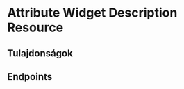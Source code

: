 # Attribute Widget Description Resource

## Tulajdonságok

<ResourceProperties :resource="'attribute_widget_description'" :lang="'hu'"/>

## Endpoints

[//]: <> (GET ENDPOINT)
<ResourceEndpoint :resource="'attribute_widget_description'" :endpoint="'get'" :lang="'hu'">

<template v-slot:responseJSON>

<<< @/docs/fixtures/api/attribute_widget_description/response/json/get_id.json

</template>

<template v-slot:responseXML>

<<< @/docs/fixtures/api/attribute_widget_description/response/xml/get_id.xml

</template>

</ResourceEndpoint>

[//]: <> (GETCOLLECTION ENDPOINT)
<ResourceEndpoint :resource="'attribute_widget_description'" :endpoint="'getCollection'" :lang="'hu'">

<template v-slot:responseJSON>

<<< @/docs/fixtures/api/attribute_widget_description/response/json/get_page.json

</template>

<template v-slot:responseXML>

<<< @/docs/fixtures/api/attribute_widget_description/response/xml/get_page.xml

</template>

</ResourceEndpoint>

[//]: <> (POST ENDPOINT)
<ResourceEndpoint :resource="'attribute_widget_description'" :endpoint="'post'" :lang="'hu'">

<template v-slot:request>

<<< @/docs/fixtures/api/attribute_widget_description/request/post.json

</template>

<template v-slot:responseJSON>

<<< @/docs/fixtures/api/attribute_widget_description/response/json/get_id.json

</template>

<template v-slot:responseXML>

<<< @/docs/fixtures/api/attribute_widget_description/response/xml/get_id.xml

</template>

</ResourceEndpoint>

[//]: <> (PUT ENDPOINT)
<ResourceEndpoint :resource="'attribute_widget_description'" :endpoint="'put'" :lang="'hu'">

<template v-slot:request>

<<< @/docs/fixtures/api/attribute_widget_description/request/put.json

</template>

<template v-slot:responseJSON>

<<< @/docs/fixtures/api/attribute_widget_description/response/json/get_id.json

</template>

<template v-slot:responseXML>

<<< @/docs/fixtures/api/attribute_widget_description/response/xml/get_id.xml

</template>

</ResourceEndpoint>

[//]: <> (DELETE ENDPOINT)
<ResourceEndpoint :resource="'attribute_widget_description'" :endpoint="'delete'" :lang="'hu'"/>

